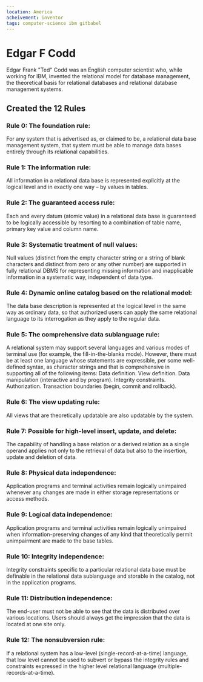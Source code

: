 ```yaml
---
location: America
acheivement: inventor
tags: computer-science ibm gitbabel
---
```


# Edgar F Codd

Edgar Frank "Ted" Codd was an English computer scientist who, while working for IBM, invented the relational model for database management, the theoretical basis for relational databases and relational database management systems.

## Created the 12 Rules

### Rule 0: The foundation rule:

For any system that is advertised as, or claimed to be, a relational data base management system, that system must be able to manage data bases entirely through its relational capabilities.

### Rule 1: The information rule:

All information in a relational data base is represented explicitly at the logical level and in exactly one way – by values in tables.

### Rule 2: The guaranteed access rule:

Each and every datum (atomic value) in a relational data base is guaranteed to be logically accessible by resorting to a combination of table name, primary key value and column name.

### Rule 3: Systematic treatment of null values:

Null values (distinct from the empty character string or a string of blank characters and distinct from zero or any other number) are supported in fully relational DBMS for representing missing information and inapplicable information in a systematic way, independent of data type.

### Rule 4: Dynamic online catalog based on the relational model:

The data base description is represented at the logical level in the same way as ordinary data, so that authorized users can apply the same relational language to its interrogation as they apply to the regular data.

### Rule 5: The comprehensive data sublanguage rule:

A relational system may support several languages and various modes of terminal use (for example, the fill-in-the-blanks mode). However, there must be at least one language whose statements are expressible, per some well-defined syntax, as character strings and that is comprehensive in supporting all of the following items:
Data definition.
View definition.
Data manipulation (interactive and by program).
Integrity constraints.
Authorization.
Transaction boundaries (begin, commit and rollback).

### Rule 6: The view updating rule:

All views that are theoretically updatable are also updatable by the system.

### Rule 7: Possible for high-level insert, update, and delete:

The capability of handling a base relation or a derived relation as a single operand applies not only to the retrieval of data but also to the insertion, update and deletion of data.

### Rule 8: Physical data independence:

Application programs and terminal activities remain logically unimpaired whenever any changes are made in either storage representations or access methods.

### Rule 9: Logical data independence:

Application programs and terminal activities remain logically unimpaired when information-preserving changes of any kind that theoretically permit unimpairment are made to the base tables.

### Rule 10: Integrity independence:

Integrity constraints specific to a particular relational data base must be definable in the relational data sublanguage and storable in the catalog, not in the application programs.

### Rule 11: Distribution independence:

The end-user must not be able to see that the data is distributed over various locations. Users should always get the impression that the data is located at one site only.

### Rule 12: The nonsubversion rule:

If a relational system has a low-level (single-record-at-a-time) language, that low level cannot be used to subvert or bypass the integrity rules and constraints expressed in the higher level relational language (multiple-records-at-a-time).